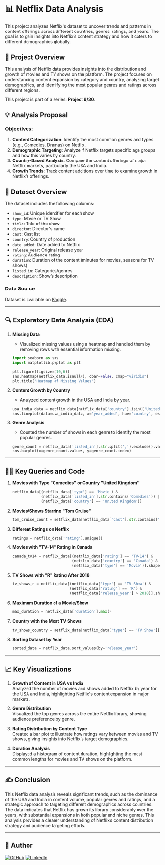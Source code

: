 # 📊 Netflix Data Analysis

This project analyzes Netflix's dataset to uncover trends and patterns in content offerings across different countries, genres, ratings, and years. The goal is to gain insights into Netflix’s content strategy and how it caters to different demographics globally.

## 📝 Project Overview

This analysis of Netflix data provides insights into the distribution and growth of movies and TV shows on the platform. The project focuses on understanding content expansion by category and country, analyzing target demographics, and identifying the most popular genres and ratings across different regions. 

This project is part of a series: **Project 9/30**.

## 💡 Analysis Proposal

### Objectives:
1. **Content Categorization**: Identify the most common genres and types (e.g., Comedies, Dramas) on Netflix.
2. **Demographic Targeting**: Analyze if Netflix targets specific age groups and how this varies by country.
3. **Country-Based Analysis**: Compare the content offerings of major Netflix markets, particularly the USA and India.
4. **Growth Trends**: Track content additions over time to examine growth in Netflix’s offerings.

## 📄 Dataset Overview

The dataset includes the following columns:
- `show_id`: Unique identifier for each show
- `type`: Movie or TV Show
- `title`: Title of the show
- `director`: Director's name
- `cast`: Cast list
- `country`: Country of production
- `date_added`: Date added to Netflix
- `release_year`: Original release year
- `rating`: Audience rating
- `duration`: Duration of the content (minutes for movies, seasons for TV shows)
- `listed_in`: Categories/genres
- `description`: Show’s description

### Data Source
Dataset is available on [Kaggle](https://www.kaggle.com/shivamb/netflix-shows).

---

## 🔍 Exploratory Data Analysis (EDA)

1. **Missing Data**  
   - Visualized missing values using a heatmap and handled them by removing rows with essential information missing.

   ```python
   import seaborn as sns
   import matplotlib.pyplot as plt

   plt.figure(figsize=(10,6))
   sns.heatmap(netflix_data.isnull(), cbar=False, cmap="viridis")
   plt.title("Heatmap of Missing Values")
   ```

2. **Content Growth by Country**
   - Analyzed content growth in the USA and India by year.

   ```python
   usa_india_data = netflix_data[netflix_data['country'].isin(['United States', 'India'])]
   sns.lineplot(data=usa_india_data, x='year_added', hue='country', estimator=len)
   ```

3. **Genre Analysis**
   - Counted the number of shows in each genre to identify the most popular genres.

   ```python
   genre_count = netflix_data['listed_in'].str.split(',').explode().value_counts()
   sns.barplot(x=genre_count.values, y=genre_count.index)
   ```

---

## 🧑‍💻 Key Queries and Code

1. **Movies with Type "Comedies" or Country "United Kingdom"**

   ```python
   netflix_data[(netflix_data['type'] == 'Movie') & 
                (netflix_data['listed_in'].str.contains('Comedies')) | 
                (netflix_data['country'] == 'United Kingdom')]
   ```

2. **Movies/Shows Starring "Tom Cruise"**

   ```python
   tom_cruise_count = netflix_data[netflix_data['cast'].str.contains('Tom Cruise', na=False)].shape[0]
   ```

3. **Different Ratings on Netflix**

   ```python
   ratings = netflix_data['rating'].unique()
   ```

4. **Movies with "TV-14" Rating in Canada**

   ```python
   canada_tv14 = netflix_data[(netflix_data['rating'] == 'TV-14') & 
                              (netflix_data['country'] == 'Canada') & 
                              (netflix_data['type'] == 'Movie')].shape[0]
   ```

5. **TV Shows with "R" Rating After 2018**

   ```python
   tv_shows_r = netflix_data[(netflix_data['type'] == 'TV Show') & 
                             (netflix_data['rating'] == 'R') & 
                             (netflix_data['release_year'] > 2018)].shape[0]
   ```

6. **Maximum Duration of a Movie/Show**

   ```python
   max_duration = netflix_data['duration'].max()
   ```

7. **Country with the Most TV Shows**

   ```python
   tv_shows_country = netflix_data[netflix_data['type'] == 'TV Show']['country'].value_counts().idxmax()
   ```

8. **Sorting Dataset by Year**

   ```python
   sorted_data = netflix_data.sort_values(by='release_year')
   ```

---

## 📈 Key Visualizations

1. **Growth of Content in USA vs India**  
   Analyzed the number of movies and shows added to Netflix by year for the USA and India, highlighting Netflix's content expansion in major markets.

2. **Genre Distribution**  
   Visualized the top genres across the entire Netflix library, showing audience preference by genre.

3. **Rating Distribution by Content Type**  
   Created a bar plot to illustrate how ratings vary between movies and TV shows, giving insights into Netflix's target demographics.

4. **Duration Analysis**  
   Displayed a histogram of content duration, highlighting the most common lengths for movies and TV shows on the platform.

---

## ✍️ Conclusion

This Netflix data analysis reveals significant trends, such as the dominance of the USA and India in content volume, popular genres and ratings, and a strategic approach to targeting different demographics across countries. The data indicates that Netflix has grown its library considerably over the years, with substantial expansions in both popular and niche genres. This analysis provides a clearer understanding of Netflix’s content distribution strategy and audience targeting efforts.

---

## 👤 Author

[![GitHub](https://img.shields.io/badge/GitHub-000000?style=for-the-badge&logo=github&logoColor=white)](https://github.com/shaun-mia)
[![LinkedIn](https://img.shields.io/badge/LinkedIn-0077B5?style=for-the-badge&logo=linkedin&logoColor=white)](https://www.linkedin.com/in/shaun-mia/)

